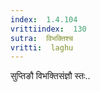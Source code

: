 ```yaml
---
index:  1.4.104
vrittiindex:  130
sutra:  विभक्तिश्च
vritti:  laghu 
---
```


सुप्तिङौ विभक्तिसंज्ञौ स्तः..

